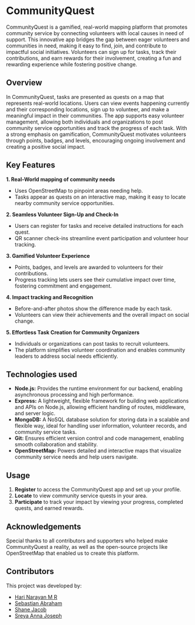 # CommunityQuest

CommunityQuest is a gamified, real-world mapping platform that promotes community service by connecting volunteers with local causes in need of support. This innovative app bridges the gap between eager volunteers and communities in need, making it easy to find, join, and contribute to impactful social initiatives. Volunteers can sign up for tasks, track their contributions, and earn rewards for their involvement, creating a fun and rewarding experience while fostering positive change.

## Overview
In CommunityQuest, tasks are presented as quests on a map that represents real-world locations. Users can view events happening currently and their corresponding locations, sign up to volunteer, and make a meaningful impact in their communities. The app supports easy volunteer management, allowing both individuals and organizations to post community service opportunities and track the progress of each task. With a strong emphasis on gamification, CommunityQuest motivates volunteers through points, badges, and levels, encouraging ongoing involvement and creating a positive social impact.

## Key Features
**1. Real-World mapping of community needs**
- Uses OpenStreetMap to pinpoint areas needing help.
- Tasks appear as quests on an interactive map, making it easy to locate nearby community service opportunities.

**2. Seamless Volunteer Sign-Up and Check-In**
- Users can register for tasks and receive detailed instructions for each quest.
- QR scanner check-ins streamline event participation and volunteer hour tracking.

**3. Gamified Volunteer Experience**
- Points, badges, and levels are awarded to volunteers for their contributions.
- Progress tracking lets users see their cumulative impact over time, fostering commitment and engagement.

**4. Impact tracking and Recognition**
- Before-and-after photos show the difference made by each task.
- Volunteers can view their achievements and the overall impact on social change.

**5. Effortless Task Creation for Community Organizers**
- Individuals or organizations can post tasks to recruit volunteers.
- The platform simplifies volunteer coordination and enables community leaders to address social needs efficiently.


## Technologies used

- **Node.js:** Provides the runtime environment for our backend, enabling asynchronous processing and high performance.
- **Express:** A lightweight, flexible framework for building web applications and APIs on Node.js, allowing efficient handling of routes, middleware, and server logic.
- **MongoDB:** A NoSQL database solution for storing data in a scalable and flexible way, ideal for handling user information, volunteer records, and community service tasks.
- **Git:** Ensures efficient version control and code management, enabling smooth collaboration and stability.
- **OpenStreetMap:** Powers detailed and interactive maps that visualize community service needs and help users navigate.


## Usage

1. **Register** to access the CommunityQuest app and set up your profile.
2. **Locate** to view community service quests in your area.
3. **Participate** to track your impact by viewing your progress, completed quests, and earned rewards.


## Acknowledgements
Special thanks to all contributors and supporters who helped make CommunityQuest a reality, as well as the open-source projects like OpenStreetMap that enabled us to create this platform.

## Contributors

This project was developed by:
- [Hari Narayan M R](https://github.com/hxri-nxrxyxn)
- [Sebastian Abraham](https://github.com/sebastian-abraham)
- [Shane Jacob](https://github.com/Shanecode3)
- [Sreya Anna Joseph](https://github.com/SreyaJoseph)
 
